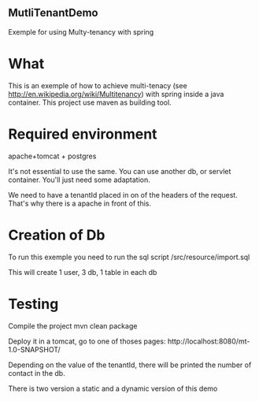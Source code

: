 MutliTenantDemo
-----------------

Exemple for using Multy-tenancy with spring


What
=======

This is an exemple of how to achieve multi-tenacy 
(see http://en.wikipedia.org/wiki/Multitenancy) with spring inside a java container.
This project use maven as building tool.

Required environment
====================

apache+tomcat + postgres

It's not essential to use the same. You can use another db, or servlet container.
You'll just need some adaptation.

We need to have a tenantId placed in on of the headers of the request.
That's why there is a apache in front of this.


Creation of Db
================

To run this exemple you need to run the sql script
    /src/resource/import.sql

This will create 1 user, 3 db, 1 table in each db

Testing
=============

Compile the project
    mvn clean package

Deploy it in a tomcat, go to one of thoses pages:
http://localhost:8080/mt-1.0-SNAPSHOT/

Depending on the value of the tenantId, there will be printed the number of contact in the db.


There is two version a static and a dynamic version of this demo
